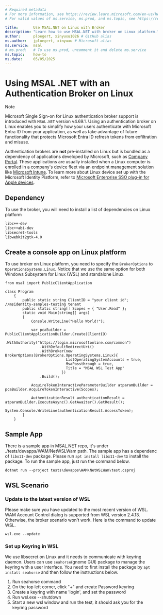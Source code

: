 ```yaml
---
# Required metadata
# For more information, see https://review.learn.microsoft.com/en-us/help/platform/learn-editor-add-metadata?branch=main
# For valid values of ms.service, ms.prod, and ms.topic, see https://review.learn.microsoft.com/en-us/help/platform/metadata-taxonomies?branch=main

title:       Use MSAL.NET on Linux with Broker
description: "Learn how to use MSAL.NET with broker on Linux platform."
author:      ploegert, xinyuxu1026 # GitHub alias
ms.author:   jploegert, xinyuxu # Microsoft alias
ms.service:  msal
# ms.prod:   # To use ms.prod, uncomment it and delete ms.service
ms.topic:    how-to
ms.date:     05/05/2025
---
```


# Using MSAL .NET with an Authentication Broker on Linux


> [!NOTE]
> Microsoft Single Sign-on for Linux authentication broker support is introduced with `MSAL.NET` version v4.69.1.
Using an authentication broker on Linux enables you to simplify how your users authenticate with Microsoft Entra ID from your application, as well as take advantage of future functionality that protects Microsoft Entra ID refresh tokens from exfiltration and misuse.

Authentication brokers are **not** pre-installed on Linux but is bundled as a dependency of applications developed by Microsoft, such as [Company Portal](/mem/intune-service/user-help/enroll-device-linux). These applications are usually installed when a Linux computer is enrolled in a company's device fleet via an endpoint management solution like [Microsoft Intune](/mem/intune/fundamentals/what-is-intune). To learn more about Linux device set up with the Microsoft Identity Platform, refer to [Microsoft Enterprise SSO plug-in for Apple devices](/entra/identity-platform/apple-sso-plugin).

## Dependency

To use the broker, you will need to install a list of dependencies on Linux platform

```bash
libc++-dev
libc++abi-dev
libsecret-tools
libwebkit2gtk-4.0
```

## Create a console app on Linux platform
To use broker on Linux platform, you need to specify the `BrokerOptions` to `OperationsSystems.Linux`. Notice that we use the same option for both Windows Subsystem for Linux (WSL) and standalone Linux.
```dotnet
from msal import PublicClientApplication

class Program
    {
        public static string ClientID = "your client id"; //msidentity-samples-testing tenant
        public static string[] Scopes = { "User.Read" };
        static void Main(string[] args)
        {
            Console.WriteLine("Hello World!");

            var pcaBuilder = PublicClientApplicationBuilder.Create(ClientID)
                .WithAuthority("https://login.microsoftonline.com/common")
                .WithDefaultRedirectUri()
                .WithBroker(new BrokerOptions(BrokerOptions.OperatingSystems.Linux){
                            ListOperatingSystemAccounts = true,
                            MsaPassthrough = true,
                            Title = "MSAL WSL Test App"
                          })
                .Build();

            AcquireTokenInteractiveParameterBuilder atparamBuilder = pcaBuilder.AcquireTokenInteractive(Scopes);

            AuthenticationResult authenticationResult = atparamBuilder.ExecuteAsync().GetAwaiter().GetResult();
            System.Console.WriteLine(authenticationResult.AccessToken);
        }
    }
```

## Sample App 
There is a sample app in MSAL.NET repo, it's under ./tests/devapps/WAM/NetWSLWam path. The sample app has a dependenc of `libx11-dev` package. Please run `apt install libx11-dev` to install the package. To run the sample app, just run the command below.
```
dotnet run --project tests\devapps\WAM\NetWSLWam\test.csproj
```

## WSL Scenario

### Update to the latest version of WSL
Please make sure you have updated to the most recent version of WSL. WAM Account Control dialog is supported from WSL version 2.4.13. Otherwise, the broker scenario won't work. Here is the command to update WSL.
```
wsl.exe --update
```

### Set up Keyring in WSL
We use libsecret on Linux and it needs to communicate with keyring daemon. Users can use `seahorse`(gnome GUI) package to manage the keyring with a user interface. You need to first install the package by `apt install seahorse` and then follow the instructions below.

1. Run seahorse command
2. On the top left corner, click "+" and create Password keyring
3. Create a keyring with name 'login', and set the password
4. Run wsl.exe --shutdown
5. Start a new wsl window and run the test, it should ask you for the keyring password


